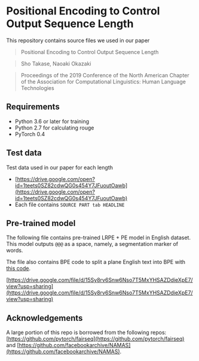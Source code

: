 # Positional Encoding to Control Output Sequence Length

This repository contains source files we used in our paper
>Positional Encoding to Control Output Sequence Length

>Sho Takase, Naoaki Okazaki

> Proceedings of the 2019 Conference of the North American Chapter of the Association for Computational Linguistics: Human Language Technologies


## Requirements

- Python 3.6 or later for training
- Python 2.7 for calculating rouge
- PyTorch 0.4


## Test data

Test data used in our paper for each length

- [https://drive.google.com/open?id=1teets0SZ82cdwQG0s454Y7JFuoutOawb](https://drive.google.com/open?id=1teets0SZ82cdwQG0s454Y7JFuoutOawb)
- Each file contains ```SOURCE PART tab HEADLINE```

## Pre-trained model

The following file contains pre-trained LRPE + PE model in English dataset. This model outputs ``` @@@ ``` as a space, namely, a segmentation marker of words.

The file also contains BPE code to split a plane English text into BPE with [this code](https://github.com/rsennrich/subword-nmt).

[https://drive.google.com/file/d/15Sy8rv6Snw6Nso7T5MxYHSAZDdieXpE7/view?usp=sharing](https://drive.google.com/file/d/15Sy8rv6Snw6Nso7T5MxYHSAZDdieXpE7/view?usp=sharing)

## Acknowledgements

A large portion of this repo is borrowed from the following repos: [https://github.com/pytorch/fairseq](https://github.com/pytorch/fairseq) and [https://github.com/facebookarchive/NAMAS](https://github.com/facebookarchive/NAMAS).
